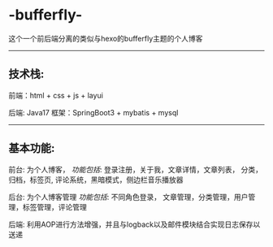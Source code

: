 # -bufferfly-
这个一个前后端分离的类似与hexo的bufferfly主题的个人博客


--------

## 技术栈: 

前端：html + css + js + layui 

后端: Java17 
	框架：SpringBoot3 + mybatis + mysql

---------

## 基本功能:

前台: 为个人博客，
	*功能包括*: 登录注册，关于我，文章详情，文章列表， 分类， 归档，标签页, 评论系统，黑暗模式，侧边栏音乐播放器

后台: 为个人博客管理
	*功能包括*: 不同角色登录， 文章管理，分类管理，用户管理，标签管理，评论管理


后端: 利用AOP进行方法增强，并且与logback以及邮件模块结合实现日志保存以送递
